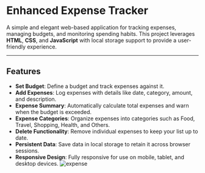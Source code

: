 # Enhanced Expense Tracker

A simple and elegant web-based application for tracking expenses, managing budgets, and monitoring spending habits. This project leverages **HTML**, **CSS**, and **JavaScript** with local storage support to provide a user-friendly experience.

---

## Features

- **Set Budget**: Define a budget and track expenses against it.
- **Add Expenses**: Log expenses with details like date, category, amount, and description.
- **Expense Summary**: Automatically calculate total expenses and warn when the budget is exceeded.
- **Expense Categories**: Organize expenses into categories such as Food, Travel, Shopping, Health, and Others.
- **Delete Functionality**: Remove individual expenses to keep your list up to date.
- **Persistent Data**: Save data in local storage to retain it across browser sessions.
- **Responsive Design**: Fully responsive for use on mobile, tablet, and desktop devices.
![expense](https://github.com/user-attachments/assets/03499c0d-c5ea-40b1-90a8-81aa97c2bb49)
